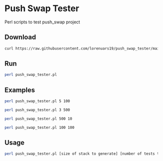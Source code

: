 # Push Swap Tester
Perl scripts to test push_swap project

## Download
```bash
curl https://raw.githubusercontent.com/lorenuars19/push_swap_tester/main/push_swap_tester.pl -o push_swap_tester.pl
```

## Run
 
```bash
perl push_swap_tester.pl
```

## Examples

```bash
perl push_swap_tester.pl 5 100
```
```bash
perl push_swap_tester.pl 3 500
```
```bash
perl push_swap_tester.pl 500 10
```
```bash
perl push_swap_tester.pl 100 100
```

## Usage
```bash
perl push_swap_tester.pl [size of stack to generate] [number of tests to execute]
```


